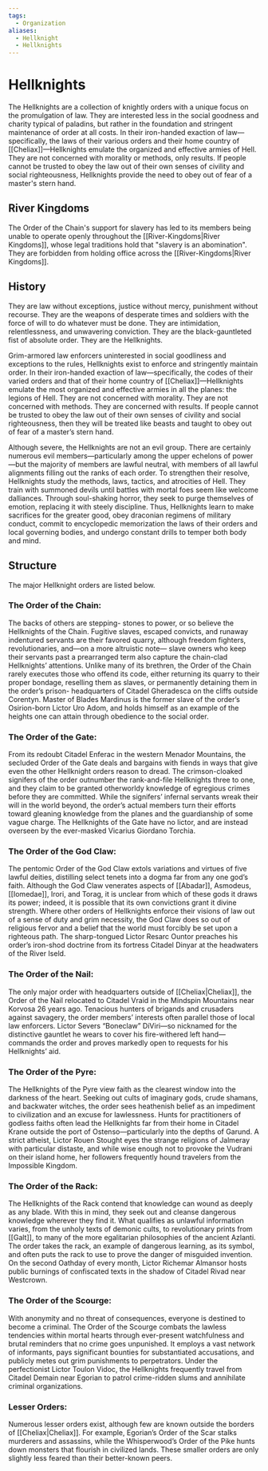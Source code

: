 ```yaml
---
tags:
  - Organization
aliases:
  - Hellknight
  - Hellknights
---
```

# Hellknights
The Hellknights are a collection of knightly orders with a unique focus on the promulgation of law. They are interested less in the social goodness and charity typical of paladins, but rather in the foundation and stringent maintenance of order at all costs. In their iron-handed exaction of law—specifically, the laws of their various orders and their home country of [[Cheliax]]—Hellknights emulate the organized and effective armies of Hell. They are not concerned with morality or methods, only results. If people cannot be trusted to obey the law out of their own senses of civility and social righteousness, Hellknights provide the need to obey out of fear of a master's stern hand.

## River Kingdoms
The Order of the Chain's support for slavery has led to its members being unable to operate openly throughout the [[River-Kingdoms|River Kingdoms]], whose legal traditions hold that "slavery is an abomination". They are forbidden from holding office across the [[River-Kingdoms|River Kingdoms]]. 

## History
They are law without exceptions, justice without mercy, punishment without recourse. They are
the weapons of desperate times and soldiers with the force of will to do whatever must be done. They are intimidation, relentlessness, and unwavering conviction. They are the black-gauntleted fist of absolute order. They are the Hellknights.

Grim-armored law enforcers uninterested in social goodliness and exceptions to the rules, Hellknights exist to enforce and stringently maintain order. In their iron-handed exaction of law—specifically, the codes of their varied orders and that of their home country of [[Cheliax]]—Hellknights emulate the most organized and effective armies in all the planes: the legions of Hell. They are
not concerned with morality. They are not concerned with methods. They are concerned with results. If people cannot be trusted to obey the law out of their own senses of civility and social righteousness, then they will be treated like beasts and taught to obey out of fear of a master’s stern hand.

Although severe, the Hellknights are not an evil group. There are certainly numerous evil members—particularly among the upper echelons of power—but the majority of members are lawful neutral, with members of all lawful alignments filling out the ranks of each order. To strengthen their resolve, Hellknights study the methods, laws, tactics, and atrocities of Hell. They train with summoned devils until battles with mortal foes seem like welcome dalliances. Through soul-shaking horror, they seek to purge themselves of emotion, replacing it with steely discipline. Thus, Hellknights learn to make sacrifices for the greater good, obey draconian regimens of military conduct, commit to encyclopedic memorization the laws of their orders and local governing bodies, and undergo constant drills to temper both body and mind.

## Structure 
The major Hellknight orders are listed below.
### The Order of the Chain:  
The backs of others are stepping- stones to power, or so believe the Hellknights of the Chain. Fugitive slaves, escaped convicts, and runaway indentured servants are their favored quarry, although freedom fighters, revolutionaries, and—on a more altruistic note— slave owners who keep their servants past a prearranged term also capture the chain-clad Hellknights’ attentions. Unlike many of its brethren, the Order of the Chain rarely executes those who offend its code, either returning its quarry to their proper bondage, reselling them as slaves, or permanently detaining them in the order’s prison- headquarters of Citadel Gheradesca on the cliffs outside Corentyn. Master of Blades Mardinus is the former slave of the order’s Osirion-born Lictor Uro Adom, and holds himself as an example of the heights one can attain through obedience to the social order.
### The Order of the Gate:  
From its redoubt Citadel Enferac in the western Menador Mountains, the secluded Order of the Gate deals and bargains with fiends in ways that give even the other Hellknight orders reason to dread. The crimson-cloaked signifers of the order outnumber the rank-and-file Hellknights three to one, and they claim to be granted otherworldy knowledge of egregious crimes before they are committed. While the signifers’ infernal servants wreak their will in the world beyond, the order’s actual members turn their efforts toward gleaning knowledge from the planes and the guardianship of some vague charge. The Hellknights of the Gate have no lictor, and are instead overseen by the ever-masked Vicarius Giordano Torchia.
### The Order of the God Claw:  
The pentomic Order of the God Claw extols variations and virtues of five lawful deities, distilling select tenets into a dogma far from any one god’s faith. Although the God Claw venerates aspects of [[Abadar]], Asmodeus, [[Iomedae]], Irori, and Torag, it is unclear from which of these gods it draws its power; indeed, it is possible that its own convictions grant it divine strength. Where other orders of Hellknights enforce their visions of law out of a sense of duty and grim necessity, the God Claw does so out of religious fervor and a belief that the world must forcibly be set upon a righteous path. The sharp-tongued Lictor Resarc Ountor preaches his order’s iron-shod doctrine from its fortress Citadel Dinyar at the headwaters of the River Iseld.
### The Order of the Nail:  
The only major order with headquarters outside of [[Cheliax|Cheliax]], the Order of the Nail relocated to Citadel Vraid in the Mindspin Mountains near Korvosa 26 years ago. Tenacious hunters of brigands and crusaders against savagery, the order members’ interests often parallel those of local law enforcers. Lictor Severs “Boneclaw” DiViri—so nicknamed for the distinctive gauntlet he wears to cover his fire-withered left hand— commands the order and proves markedly open to requests for his Hellknights’ aid.
### The Order of the Pyre:  
The Hellknights of the Pyre view faith as the clearest window into the darkness of the heart. Seeking out cults of imaginary gods, crude shamans, and backwater witches, the order sees heathenish belief as an impediment to civilization and an excuse for lawlessness. Hunts for practitioners of godless faiths often lead the Hellknights far from their home in Citadel Krane outside the port of Ostenso—particularly into the depths of Garund. A strict atheist, Lictor Rouen Stought eyes the strange religions of Jalmeray with particular distaste, and while wise enough not to provoke the Vudrani on their island home, her followers frequently hound travelers from the Impossible Kingdom.
### The Order of the Rack:  
The Hellknights of the Rack contend that knowledge can wound as deeply as any blade. With this in mind, they seek out and cleanse dangerous knowledge wherever they find it. What qualifies as unlawful information varies, from the unholy texts of demonic cults, to revolutionary prints from [[Galt]], to many of the more egalitarian philosophies of the ancient Azlanti. The order takes the rack, an example of dangerous learning, as its symbol, and often puts the rack to use to prove the danger of misguided invention. On the second Oathday of every month, Lictor Richemar Almansor hosts public burnings of confiscated texts in the shadow of Citadel Rivad near Westcrown.
### The Order of the Scourge:  
With anonymity and no threat of consequences, everyone is destined to become a criminal. The Order of the Scourge combats the lawless tendencies within mortal hearts through ever-present watchfulness and brutal reminders that no crime goes unpunished. It employs a vast network of informants, pays significant bounties for substantiated accusations, and publicly metes out grim punishments to perpetrators. Under the perfectionist Lictor Toulon Vidoc, the Hellknights frequently travel from Citadel Demain near Egorian to patrol crime-ridden slums and annihilate criminal organizations. 
### Lesser Orders:  
Numerous lesser orders exist, although few are known outside the borders of [[Cheliax|Cheliax]]. For example, Egorian’s Order of the Scar stalks murderers and assassins, while the Whisperwood’s Order of the Pike hunts down monsters that flourish in civilized lands. These smaller orders are only slightly less feared than their better-known peers.
